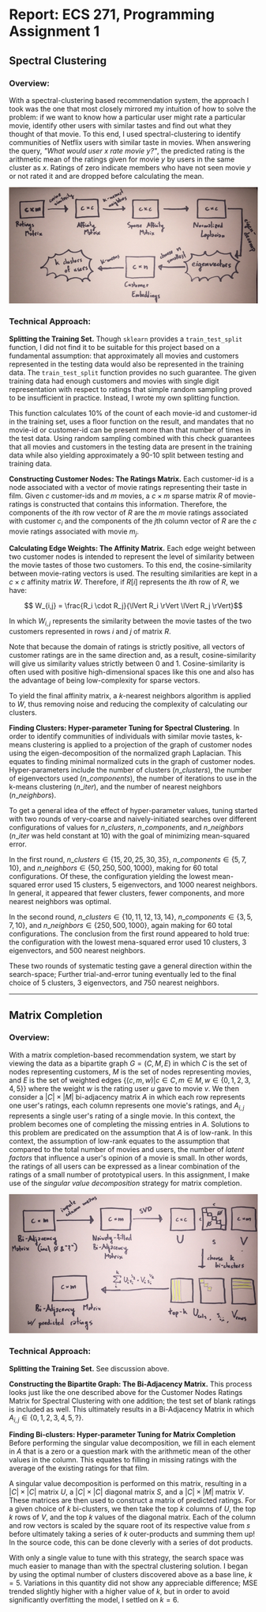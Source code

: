 <!--For your clustering approach a) A short paragraph over-viewing the reasoning behind the approach, b) A diagrammatic summary of your approach, c) An at most one page detailed writeup on your approach including how you tuned any hyper-parameters. (15 points x 2)-->

# Report: ECS 271, Programming Assignment 1

## Spectral Clustering

### Overview:

With a spectral-clustering based recommendation system, the approach I
took was the one that  most closely mirrored my intuition of how to
solve the problem: if we want to know how a particular user might rate
a particular movie, identify other users with similar tastes and find
out what they thought of that movie. To this end, I used
spectral-clustering to identify communities of Netflix users with
similar taste in movies. When answering the query, _"What would user
$x$ rate movie $y$?"_, the predicted rating is the arithmetic mean of
the ratings given for movie $y$ by users in the same cluster as $x$.
Ratings of zero indicate members who have not seen movie $y$ or not
rated it and are dropped before calculating the mean.

![Spectral Clustering Approach](./figures/image2.png)

### Technical Approach:

__Splitting the Training Set.__ Though `sklearn` provides a
`train_test_split` function, I did not find it to be suitable for this
project based on a fundamental assumption: that approximately all
movies and customers represented in the testing data would also be
represented in the training data. The `train_test_split` function
provides no such guarantee. The given training data had enough
customers and movies with single digit representation with respect to
ratings that simple random sampling proved to be insufficient in
practice. Instead, I wrote my own splitting function.

This function calculates 10% of the count of each movie-id and customer-id in
the training set, uses a floor function on the result, and mandates
that no movie-id or customer-id can be present more than that number
of times in the test data. Using random sampling combined with this
check guarantees that all movies and customers in the testing data are
present in the training data while also yielding approximately a 90-10
split between testing and training data.

__Constructing Customer Nodes: The Ratings Matrix.__  Each customer-id
is a node associated with a vector of movie ratings representing their
taste in film. Given $c$ customer-ids and $m$ movies, a $c \times m$
sparse matrix $R$ of movie-ratings is constructed that contains this
information. Therefore, the components of the $i$th row vector of $R$
are the $m$ movie ratings associated with customer $c_i$ and the
components of the $j$th column vector of $R$ are the $c$ movie ratings
associated with movie $m_j$. 

__Calculating Edge Weights: The Affinity Matrix.__ Each edge weight
between two customer nodes is intended to represent the level of
similarity between the movie tastes of those two customers. To this
end, the cosine-similarity between movie-rating vectors is used. The
resulting similarities are kept in a $c \times c$ affinity matrix $W$.
Therefore, if $R[i]$ represents the $i$th row of $R$, we have:

$$ W_{i,j} = \frac{R_i \cdot R_j}{\lVert R_i \rVert  \lVert R_j
\rVert}$$

In which $W_{i,j}$ represents the similarity between the movie tastes
of the two customers represented in rows $i$ and $j$ of matrix $R$.

Note that because the domain of ratings is strictly positive, all
vectors of customer ratings are in the same direction and, as a
result, cosine-similarity will give us similarity values strictly
between 0 and 1. Cosine-similarity is often used with positive
high-dimensional spaces like this one and also has the advantage of
being low-complexity for sparse vectors.

To yield the final affinity matrix, a $k$-nearest neighbors algorithm
is applied to $W$, thus removing noise and reducing the complexity of
calculating our clusters.

__Finding Clusters: Hyper-parameter Tuning for Spectral Clustering__.
In order to identify communities of individuals with similar movie
tastes, k-means clustering is applied to a projection of the graph of
customer nodes using the eigen-decomposition of the normalized graph
Laplacian. This equates to finding minimal normalized cuts in the
graph of customer nodes. Hyper-parameters include the number of
clusters ($n\_clusters$), the number of eigenvectors used
($n\_components$), the number of iterations to use in the k-means
clustering ($n\_iter$), and the number of nearest neighbors
($n\_neighbors$).

To get a general idea of the effect of hyper-parameter values, tuning
started with two rounds of very-coarse and naively-initiated searches
over different configurations of values for $n\_clusters$,
$n\_components$, and $n\_neighbors$ ($n\_iter$ was held constant at
10) with the goal of minimizing mean-squared error.

In the first round, $n\_clusters \in \{15, 20, 25, 30, 35\}$,
$n\_components \in \{5, 7, 10\}$, and 
$n\_neighbors \in \{50, 250, 500, 1000\}$, making for 60 total
configurations. Of these, the configuration yielding the lowest
mean-squared error used 15 clusters, 5 eigenvectors, and 1000 nearest
neighbors. In general, it appeared that fewer clusters, fewer
components, and more nearest neighbors was optimal.

In the second round, $n\_clusters \in \{10, 11, 12, 13, 14\}$,
$n\_components \in \{3, 5, 7, 10\}$, and 
$n\_neighbors \in \{250, 500, 1000\}$, again making for 60 
total configurations. The conclusion from the first round appeared to
hold true: the configuration with the lowest mena-squared error used
10 clusters, 3 eigenvectors, and 500 nearest neighbors.

These two rounds of systematic testing gave a general direction within
the search-space; Further trial-and-error tuning eventually led to the
final choice of 5 clusters, 3 eigenvectors, and 750 nearest neighbors.

*************************

## Matrix Completion

### Overview:

With a matrix completion-based recommendation system, we start by
viewing the data as a bipartite graph $G=(C,M,E)$ in which $C$ is the set
of nodes representing customers, $M$ is the set of nodes representing
movies, and $E$ is the set of weighted edges
$\{(c,m,w)|c \in C, m \in M, w \in \{0, 1, 2, 3, 4, 5\}\}$
where the weight $w$ is the rating
user $u$ gave to movie $v$. We then consider a $|C| \times |M|$
bi-adjacency matrix $A$ in which each row represents one user's
ratings, each column represents one movie's ratings, and $A_{i,j}$
represents a single user's rating of a single movie. In this context,
the problem becomes one of completing the missing entries in $A$.
Solutions to this problem are predicated on the assumption that $A$ is
of low-rank. In this context, the assumption of low-rank equates to
the assumption that compared to the total number of movies and users,
the number of _latent factors_ that influence a user's opinion of a
movie is small. In other words, the ratings of all users can be
expressed as a linear combination of the ratings of a small number of
prototypical users. In this assignment, I make use of the _singular
value decomposition_ strategy for matrix completion.

![Matrix Approach](./figures/image1.png)

### Technical Approach:

__Splitting the Training Set.__ See discussion above.

__Constructing the Bipartite Graph: The Bi-Adjacency Matrix.__ This
process looks just like the one described above for the Customer Nodes
Ratings Matrix for Spectral Clustering with one addition; the test set
of blank ratings is included as well. This ultimately results in a
Bi-Adjacency Matrix in which $A_{i,j}\in\{0, 1, 2, 3, 4, 5, ?\}$.

__Finding Bi-clusters: Hyper-parameter Tuning for Matrix Completion__ Before
performing the singular value decomposition, we fill in each element
in $A$ that is a zero or a question mark with the arithmetic mean of
the other values in the column. This equates to filling in missing
ratings with the average of the existing ratings for that film.

A singular value decomposition is performed on this matrix, resulting
in a $|C| \times |C|$ matrix $U$, a $|C| \times |C|$ diagonal matrix
$S$, and a $|C| \times |M|$ matrix $V$. These matrices are then used
to construct a matrix of predicted ratings. For a given choice of $k$
bi-clusters, we then take the top $k$ columns of $U$, the top $k$ rows
of $V$, and the top $k$ values of the diagonal matrix. Each of the
column and row vectors is scaled by the square root of its respective
value from $s$ before ultimately taking a series of $k$ outer-products
and summing them up! In the source code, this can be done cleverly
with a series of dot products.

With only a single value to tune with this strategy, the search space
was much easier to manage than with the spectral clustering solution.
I began by using the optimal number of clusters discovered above as a
base line, $k=5$. Variations in this quantity did not show any
appreciable difference; MSE trended slightly higher with a higher
value of $k$, but in order to avoid significantly overfitting the
model, I settled on $k=6$. 